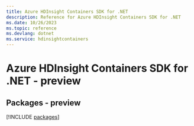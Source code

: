 ```yaml
---
title: Azure HDInsight Containers SDK for .NET
description: Reference for Azure HDInsight Containers SDK for .NET
ms.date: 10/26/2023
ms.topic: reference
ms.devlang: dotnet
ms.service: hdinsightcontainers
---
```

# Azure HDInsight Containers SDK for .NET - preview
## Packages - preview
[!INCLUDE [packages](hdinsight-containers-index.md)]